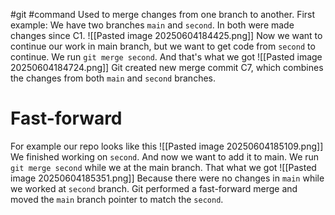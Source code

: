 #git #command
Used to merge changes from one branch to another. 
First example:
We have two branches `main` and `second`. In both were made changes since C1.
![[Pasted image 20250604184425.png]]
Now we want to continue our work in main branch, but we want to get code from `second` to continue. We run `git merge second`. And that's what we got
![[Pasted image 20250604184724.png]]
Git created new merge commit C7, which combines the changes from both `main` and `second` branches.

# Fast-forward

For example our repo looks like this
![[Pasted image 20250604185109.png]]
We finished working on `second`. And now we want to add it to main. We run `git merge second` while we at the main branch. 
That what we got 
![[Pasted image 20250604185351.png]]
Because there were no changes in `main` while we worked at `second` branch. Git performed a fast-forward merge and moved the `main` branch pointer to match the `second`.